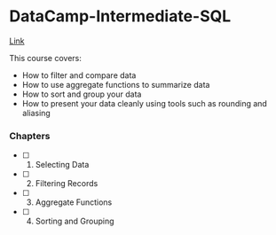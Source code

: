 # DataCamp-Intermediate-SQL

[Link](https://app.datacamp.com/learn/courses/intermediate-sql)

This course covers:

- How to filter and compare data
- How to use aggregate functions to summarize data
- How to sort and group your data
- How to present your data cleanly using tools such as rounding and aliasing

### Chapters

- [ ] 1. Selecting Data
- [ ] 2. Filtering Records
- [ ] 3. Aggregate Functions
- [ ] 4. Sorting and Grouping
